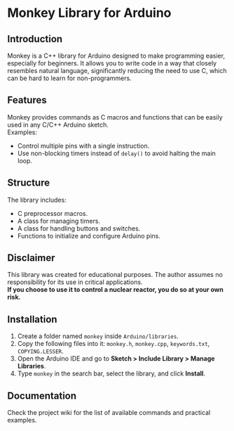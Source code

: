# Monkey Library for Arduino

## Introduction

Monkey is a C++ library for Arduino designed to make programming easier, especially for beginners. It allows you to write code in a way that closely resembles natural language, significantly reducing the need to use C, which can be hard to learn for non-programmers.

## Features

Monkey provides commands as C macros and functions that can be easily used in any C/C++ Arduino sketch.  
Examples:
- Control multiple pins with a single instruction.
- Use non-blocking timers instead of `delay()` to avoid halting the main loop.

## Structure

The library includes:
- C preprocessor macros.
- A class for managing timers.
- A class for handling buttons and switches.
- Functions to initialize and configure Arduino pins.

## Disclaimer

This library was created for educational purposes. The author assumes no responsibility for its use in critical applications.  
**If you choose to use it to control a nuclear reactor, you do so at your own risk.**

## Installation

1. Create a folder named `monkey` inside `Arduino/libraries`.
2. Copy the following files into it: `monkey.h`, `monkey.cpp`, `keywords.txt`, `COPYING.LESSER`.
3. Open the Arduino IDE and go to **Sketch > Include Library > Manage Libraries**.
4. Type `monkey` in the search bar, select the library, and click **Install**.

## Documentation

Check the project wiki for the list of available commands and practical examples.
